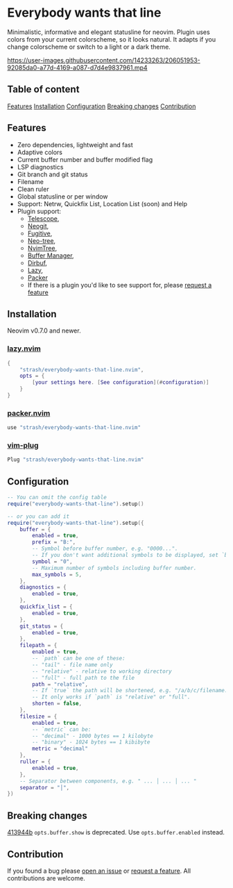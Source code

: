 # Everybody wants that line
Minimalistic, informative and elegant statusline for neovim.
Plugin uses colors from your current colorscheme, so it looks natural.
It adapts if you change colorscheme or switch to a light or a dark theme.

https://user-images.githubusercontent.com/14233263/206051953-92085da0-a77d-4169-a087-d7d4e9837961.mp4

## Table of content
[Features](#features)
[Installation](#installation)
[Configuration](#configuration)
[Breaking changes](#breaking-changes)
[Contribution](#contribution)

## Features
- Zero dependencies, lightweight and fast
- Adaptive colors
- Current buffer number and buffer modified flag
- LSP diagnostics
- Git branch and git status
- Filename
- Clean ruler
- Global statusline or per window
- Support: Netrw, Quickfix List, Location List (soon) and Help
- Plugin support:
	- [Telescope](https://github.com/nvim-telescope/telescope.nvim),
	- [Neogit](https://github.com/TimUntersberger/neogit),
	- [Fugitive](https://github.com/tpope/vim-fugitive),
	- [Neo-tree](https://github.com/nvim-neo-tree/neo-tree.nvim),
	- [NvimTree](https://github.com/nvim-tree/nvim-tree.lua),
	- [Buffer Manager](https://github.com/j-morano/buffer_manager.nvim),
	- [Dirbuf](https://github.com/elihunter173/dirbuf.nvim),
	- [Lazy](https://github.com/folke/lazy.nvim),
	- [Packer](https://github.com/wbthomason/packer.nvim)
	- If there is a plugin you'd like to see support for, please [request a feature](https://github.com/strash/everybody-wants-that-line.nvim/issues/new?assignees=&labels=enhancement&template=feature_request.md&title=)

## Installation
Neovim v0.7.0 and newer.

### [lazy.nvim](https://github.com/folke/lazy.nvim)
```lua
{
	"strash/everybody-wants-that-line.nvim",
	opts = {
		[your settings here. [See configuration](#configuration)]
	}
}
```
### [packer.nvim](https://github.com/wbthomason/packer.nvim)
```lua
use "strash/everybody-wants-that-line.nvim"
```
### [vim-plug](https://github.com/junegunn/vim-plug)
```lua
Plug "strash/everybody-wants-that-line.nvim"
```

## Configuration
```lua
-- You can omit the config table
require("everybody-wants-that-line").setup()

-- or you can add it
require("everybody-wants-that-line").setup({
	buffer = {
		enabled = true,
		prefix = "B:",
		-- Symbol before buffer number, e.g. "0000...".
		-- If you don't want additional symbols to be displayed, set `buffer.max_symbols = 0`.
		symbol = "0",
		-- Maximum number of symbols including buffer number.
		max_symbols = 5,
	},
	diagnostics = {
		enabled = true,
	},
	quickfix_list = {
		enabled = true,
	},
	git_status = {
		enabled = true,
	},
	filepath = {
		enabled = true,
		-- `path` can be one of these:
		-- "tail" - file name only
		-- "relative" - relative to working directory
		-- "full" - full path to the file
		path = "relative",
		-- If `true` the path will be shortened, e.g. "/a/b/c/filename.lua".
		-- It only works if `path` is "relative" or "full".
		shorten = false,
	},
	filesize = {
		enabled = true,
		-- `metric` can be:
		-- "decimal" - 1000 bytes == 1 kilobyte
		-- "binary" - 1024 bytes == 1 kibibyte
		metric = "decimal"
	},
	ruller = {
		enabled = true,
	},
	-- Separator between components, e.g. " ... │ ... │ ... "
	separator = "│",
})
```

## Breaking changes
[413944b](https://github.com/strash/everybody-wants-that-line.nvim/commit/413944baa987d129b9616bf4b75a766020b92678)
`opts.buffer.show` is deprecated. Use `opts.buffer.enabled` instead.

## Contribution
If you found a bug please [open an issue](https://github.com/strash/everybody-wants-that-line.nvim/issues/new?assignees=&labels=bug&template=bug_report.md&title=) or [request a feature](https://github.com/strash/everybody-wants-that-line.nvim/issues/new?assignees=&labels=enhancement&template=feature_request.md&title=). All contributions are welcome.

